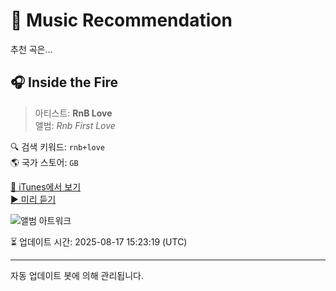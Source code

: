 
# 🎵 Music Recommendation

추천 곡은...

## 🎧 Inside the Fire  
> 아티스트: **RnB Love**  
> 앨범: _Rnb First Love_  

🔍 검색 키워드: `rnb+love`  
🌎 국가 스토어: `GB`

[🔗 iTunes에서 보기](https://music.apple.com/gb/album/inside-the-fire/1671091984?i=1671091990&uo=4)  
[▶️ 미리 듣기](https://audio-ssl.itunes.apple.com/itunes-assets/AudioPreview116/v4/23/73/f3/2373f3b6-e62a-5232-29f0-84468f80b88d/mzaf_5432003460532669728.plus.aac.p.m4a)

![앨범 아트워크](https://is1-ssl.mzstatic.com/image/thumb/Music126/v4/eb/80/60/eb806018-2824-282d-0023-75ba0296480f/cover.jpg/100x100bb.jpg)

⏳ 업데이트 시간: 2025-08-17 15:23:19 (UTC)

---
자동 업데이트 봇에 의해 관리됩니다.
